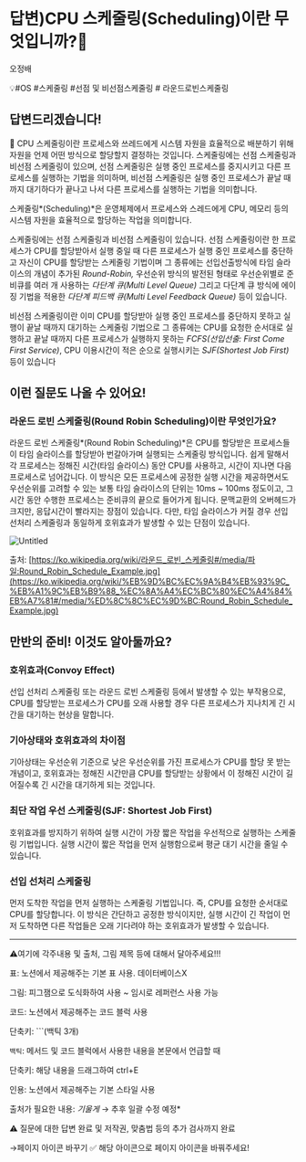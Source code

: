 # 답변)CPU 스케줄링(Scheduling)이란 무엇입니까?🏸

오정배

💡#OS #스케줄링  #선점 및 비선점스케줄링 # 라운드로빈스케줄링

## 답변드리겠습니다!

<aside>
📌 CPU 스케줄링이란 프로세스와 쓰레드에게 시스템 자원을 효율적으로 배분하기 위해 자원을 언제 어떤 방식으로 할당할지 결정하는 것입니다. 스케줄링에는 선점 스케줄링과 비선점 스케줄링이 있으며, 선점 스케줄링은 실행 중인  프로세스를 중지시키고 다른 프로세스를 실행하는 기법을 의미하며, 비선점 스케줄링은 실행 중인 프로세스가 끝날 때까지 대기하다가 끝나고 나서 다른 프로세스를 실행하는 기법을 의미합니다.

</aside>

스케줄링*(Scheduling)*은 운영체제에서 프로세스와 스레드에게 CPU, 메모리 등의 시스템 자원을 효율적으로 할당하는 작업을 의미합니다.

스케줄링에는 선점 스케줄링과 비선점 스케줄링이 있습니다. 선점 스케줄링이란 한 프로세스가 CPU를 할당받아서 실행 중일 때 다른 프로세스가 실행 중인 프로세스를 중단하고 자신이 CPU를 할당받는 스케줄링 기법이며 그 종류에는 선입선출방식에 타임 슬라이스의 개념이 추가된 *Round-Robin,* 우선순위 방식의 발전된 형태로 우선순위별로 준비큐를 여러 개 사용하는 *다단계 큐(Multi Level Queue)* 그리고 다단계 큐 방식에 에이징 기법을 적용한 *다단계 피드백 큐(Multi Level Feedback Queue)* 등이 있습니다.

비선점 스케줄링이란 이미 CPU를 할당받아 실행 중인 프로세스를 중단하지 못하고 실행이 끝날 때까지 대기하는 스케줄링 기법으로 그 종류에는 CPU를 요청한 순서대로 실행하고 끝날 때까지 다른 프로세스가 실행하지 못하는 *FCFS(선입선출: First Come First Service)*, CPU 이용시간이 적은 순으로 실행시키는 *SJF(Shortest Job First)* 등이 있습니다

## 이런 질문도 나올 수 있어요!

### 라운드 로빈 스케줄링(Round Robin Scheduling)이란 무엇인가요?

라운드 로빈 스케줄링*(Round Robin Scheduling)*은 CPU를 할당받은 프로세스들이 타임 슬라이스를 할당받아 번갈아가며 실행되는 스케줄링 방식입니다. 쉽게 말해서 각 프로세스는 정해진 시간(타임 슬라이스) 동안 CPU를 사용하고, 시간이 지나면 다음 프로세스로 넘어갑니다. 이 방식은 모든 프로세스에 공정한 실행 시간을 제공하면서도 우선순위를 고려할 수 있는 보통 타임 슬라이스의 단위는 10ms ~ 100ms 정도이고, 그 시간 동안 수행한 프로세스는 준비큐의 끝으로 들어가게 됩니다.  문맥교환의 오버헤드가 크지만, 응답시간이 빨라지는 장점이 있습니다. 다만, 타임 슬라이스가 커질 경우 선입 선처리 스케줄링과 동일하게 호위효과가 발생할 수 있는 단점이 있습니다.

![Untitled](Untitled%2023.png)

출처: [https://ko.wikipedia.org/wiki/라운드_로빈_스케줄링#/media/파일:Round_Robin_Schedule_Example.jpg](https://ko.wikipedia.org/wiki/%EB%9D%BC%EC%9A%B4%EB%93%9C_%EB%A1%9C%EB%B9%88_%EC%8A%A4%EC%BC%80%EC%A4%84%EB%A7%81#/media/%ED%8C%8C%EC%9D%BC:Round_Robin_Schedule_Example.jpg)

## 만반의 준비! 이것도 알아둘까요?

### 호위효과(Convoy Effect)

선입 선처리 스케줄링 또는 라운드 로빈 스케줄링 등에서 발생할 수 있는 부작용으로, CPU를 할당받는 프로세스가 CPU를 오래 사용할 경우 다른 프로세스가 지나치게 긴 시간을 대기하는 현상을 말합니다. 

### 기아상태와 호위효과의 차이점

기아상태는 우선순위 기준으로 낮은 우선순위를 가진 프로세스가 CPU를 할당 못 받는 개념이고, 호위효과는 정해진 시간만큼 CPU를 할당받는 상황에서 이 정해진 시간이 길어질수록 긴 시간을 대기하게 되는 것입니다.

### 최단 작업 우선 스케줄링(SJF: Shortest Job First)

호위효과를 방지하기 위하여 실행 시간이 가장 짧은 작업을 우선적으로 실행하는 스케줄링 기법입니다. 실행 시간이 짧은 작업을 먼저 실행함으로써 평균 대기 시간을 줄일 수 있습니다.

### 선입 선처리 스케줄링

먼저 도착한 작업을 먼저 실행하는 스케줄링 기법입니다. 즉, CPU를 요청한 순서대로 CPU를 할당합니다. 이 방식은 간단하고 공정한 방식이지만, 실행 시간이 긴 작업이 먼저 도착하면 다른 작업들은 오래 기다려야 하는 호위효과가 발생할 수 있습니다.

---

⚠️여기에 각주내용 및 출처, 그림 제목 등에 대해서 달아주세요!!!

표: 노션에서 제공해주는 기본 표 사용. 데이터베이스X

그림: 피그잼으로 도식화하여 사용 ~ 임시로 레퍼런스 사용 가능

코드: 노션에서 제공해주는 코드 블럭 사용 

단축키: ```(백틱 3개)

`백틱`: 메서드 및 코드 블럭에서 사용한 내용을 본문에서 언급할 때 

단축키: 해당 내용을 드래그하여 ctrl+E

인용: 노션에서 제공해주는 기본 스타일 사용

출처가 필요한 내용: *기울게* → 추후 일괄 수정 예정*

⚠️ 질문에 대한 답변 완료 및 저작권, 맞춤법 등의 추가 검사까지 완료

→페이지 아이콘 바꾸기 ✅ 해당 아이콘으로 페이지 아이콘을 바꿔주세요!